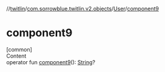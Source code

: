 //[twitlin](../../index.md)/[com.sorrowblue.twitlin.v2.objects](../index.md)/[User](index.md)/[component9](component9.md)



# component9  
[common]  
Content  
operator fun [component9](component9.md)(): [String](https://kotlinlang.org/api/latest/jvm/stdlib/kotlin/-string/index.html)?  



